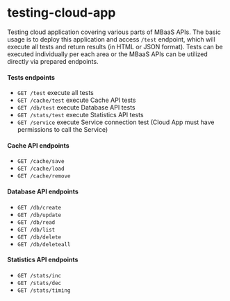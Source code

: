 # testing-cloud-app

Testing cloud application covering various parts of MBaaS APIs.
The basic usage is to deploy this application and access `/test` endpoint,
which will execute all tests and return results (in HTML or JSON format).
Tests can be executed individually per each area or the MBaaS APIs can be
utilized directly via prepared endpoints.


#### Tests endpoints

- `GET /test` execute all tests
- `GET /cache/test` execute Cache API tests
- `GET /db/test` execute Database API tests
- `GET /stats/test` execute Statistics API tests
- `GET /service` execute Service connection test (Cloud App must have permissions to call the Service)


#### Cache API endpoints

- `GET /cache/save`
- `GET /cache/load`
- `GET /cache/remove`

#### Database API endpoints

- `GET /db/create`
- `GET /db/update`
- `GET /db/read`
- `GET /db/list`
- `GET /db/delete`
- `GET /db/deleteall`

#### Statistics API endpoints

- `GET /stats/inc`
- `GET /stats/dec`
- `GET /stats/timing`
